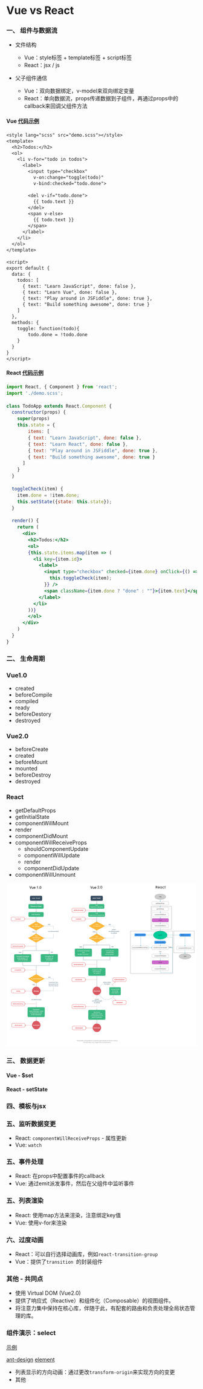 # Vue vs React

### 一、 组件与数据流
* 文件结构
	* Vue：style标签 + template标签 + script标签
	* React：jsx / js

	
* 父子组件通信
	* Vue：双向数据绑定，v-model来双向绑定变量
	* React：单向数据流，props传递数据到子组件，再通过props中的callback来回调父组件方法


#### Vue [代码示例](http://jsfiddle.net/wisteriaflash/b0a0m72c/)

```vue
<style lang="scss" src="demo.scss"></style>
<template>
  <h2>Todos:</h2>
  <ol>
    <li v-for="todo in todos">
      <label>
        <input type="checkbox"
          v-on:change="toggle(todo)"
          v-bind:checked="todo.done">

        <del v-if="todo.done">
          {{ todo.text }}
        </del>
        <span v-else>
          {{ todo.text }}
        </span>
      </label>
    </li>
  </ol>
</template>

<script>
export default {
  data: {
    todos: [
      { text: "Learn JavaScript", done: false },
      { text: "Learn Vue", done: false },
      { text: "Play around in JSFiddle", done: true },
      { text: "Build something awesome", done: true }
    ]
  },
  methods: {
  	toggle: function(todo){
    	todo.done = !todo.done
    }
  }
}
</script>
```

#### React [代码示例](https://jsfiddle.net/wisteriaflash/nc9qwy5L/)

```jsx
import React, { Component } from 'react';
import './demo.scss';

class TodoApp extends React.Component {
  constructor(props) {
    super(props)
    this.state = {
    	items: [
      	{ text: "Learn JavaScript", done: false },
        { text: "Learn React", done: false },
        { text: "Play around in JSFiddle", done: true },
        { text: "Build something awesome", done: true }
      ]
    }
  }
  
  toggleCheck(item) {
  	item.done = !item.done;
    this.setState({state: this.state});
  }
  
  render() {
    return (
      <div>
        <h2>Todos:</h2>
        <ol>
        {this.state.items.map(item => (
          <li key={item.id}>
            <label>
              <input type="checkbox" checked={item.done} onClick={() => {
              	this.toggleCheck(item);
              }} /> 
              <span className={item.done ? "done" : ""}>{item.text}</span>
            </label>
          </li>
        ))}
        </ol>
      </div>
    )
  }
}
```

### 二、 生命周期

### Vue1.0
* created
* beforeCompile
* compiled
* ready
* beforeDestory
* destroyed

### Vue2.0
* beforeCreate
* created
* beforeMount
* mounted
* beforeDestroy
* destroyed

### React
* getDefaultProps
* getInitialState
* componentWillMount
* render
* componentDidMount
* componentWillReceiveProps
	* shouldComponentUpdate
	* componentWillUpdate
	* render
	* componentDidUpdate
* componentWillUnmount

![图片示例](img/LifeCycle.png)

### 三、 数据更新
#### Vue - $set


#### React - setState



### 四、模板与jsx


### 五、监听数据变更
* React: `componentWillReceiveProps` - 属性更新
* Vue: `watch`

### 五、事件处理
* React: 在props中配置事件的callback
* Vue: 通过emit派发事件，然后在父组件中监听事件

### 五、列表渲染
* React: 使用map方法来渲染，注意绑定key值
* Vue: 使用v-for来渲染

### 六、过度动画
* React：可以自行选择动画库，例如`react-transition-group`
* Vue：提供了`transition `的封装组件



### 其他 - 共同点
* 使用 Virtual DOM (Vue2.0)
* 提供了响应式（Reactive）和组件化（Composable）的视图组件。
* 将注意力集中保持在核心库，伴随于此，有配套的路由和负责处理全局状态管理的库。




  
### 组件演示：select

[示例](http://mo.jd.com/jdc/spirit/dist/#/page/components/select)

[ant-design](https://ant.design/components/select-cn/)
[element](http://element.eleme.io/#/zh-CN/component/select)


* 列表显示的方向动画：通过更改`transform-origin`来实现方向的变更
* 其他
